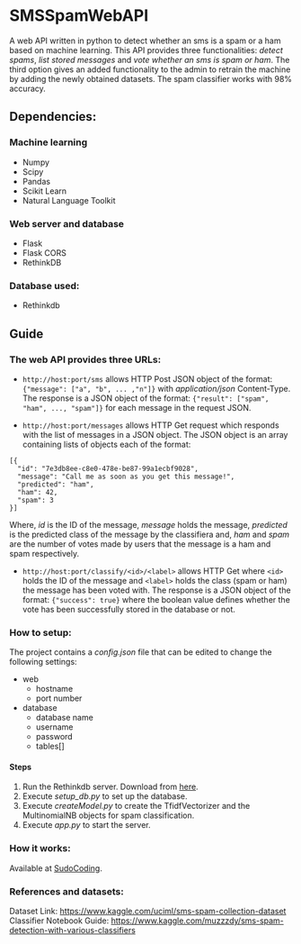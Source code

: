 # SMSSpamWebAPI
A web API written in python to detect whether an sms is a spam or a ham based on machine learning. This API provides three functionalities: *detect spams*, *list stored messages* and *vote whether an sms is spam or ham*. The third option gives an added functionality to the admin to retrain the machine by adding the newly obtained datasets. The spam classifier works with 98% accuracy.

## Dependencies:
### Machine learning
* Numpy
* Scipy
* Pandas
* Scikit Learn
* Natural Language Toolkit

### Web server and database
* Flask
* Flask CORS
* RethinkDB

### Database used:
* Rethinkdb

## Guide
### The web API provides three URLs:

* `http://host:port/sms` allows HTTP Post JSON object of the format: ```{"message": ["a", "b", ... ,"n"]}``` with _application/json_ Content-Type. The response is a JSON object of the format: ```{"result": ["spam", "ham", ..., "spam"]}``` for each message in the request JSON.

* `http://host:port/messages` allows HTTP Get request which responds with the list of messages in a JSON object. The JSON object is an array containing lists of objects each of the format: 
```
[{
  "id": "7e3db8ee-c8e0-478e-be87-99a1ecbf9028",
  "message": "Call me as soon as you get this message!",
  "predicted": "ham",
  "ham": 42,
  "spam": 3
}]
``` 
Where, _id_ is the ID of the message, _message_ holds the message, _predicted_ is the predicted class of the message by the classifiera and, _ham_ and _spam_ are the number of votes made by users that the message is a ham and spam respectively.

* `http://host:port/classify/<id>/<label>` allows HTTP Get where `<id>` holds the ID of the message and `<label>` holds the class (spam or ham) the message has been voted with. The response is a JSON object of the format: `{"success": true}` where the boolean value defines whether the vote has been successfully stored in the database or not.

### How to setup:
The project contains a _config.json_ file that can be edited to change the following settings:
* web
  * hostname
  * port number
* database
  * database name
  * username
  * password
  * tables[]

#### Steps
1. Run the Rethinkdb server. Download from [here](https://www.rethinkdb.com/docs/install/).
1. Execute _setup_db.py_ to set up the database.
1. Execute _createModel.py_ to create the TfidfVectorizer and the MultinomialNB objects for spam classification.
1. Execute _app.py_ to start the server.

### How it works:
Available at [SudoCoding](http://sudocoding.xyz/sms-spam-detection-using-machine-learning/).

### References and datasets:
Dataset Link: https://www.kaggle.com/uciml/sms-spam-collection-dataset<br/>
Classifier Notebook Guide: https://www.kaggle.com/muzzzdy/sms-spam-detection-with-various-classifiers
